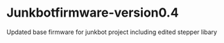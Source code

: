Junkbotfirmware-version0.4
==========================

Updated base firmware for junkbot project including edited stepper libary